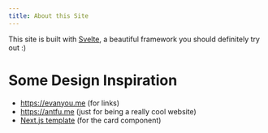 ```yaml
---
title: About this Site
---
```

This site is built with [Svelte](https://kit.svelte.dev/), a beautiful framework you should definitely try out :)

# Some Design Inspiration
- https://evanyou.me (for links)
- https://antfu.me (just for being a really cool website)
- [Next.js template](https://nextjs-template.vercel.app/) (for the card component)
